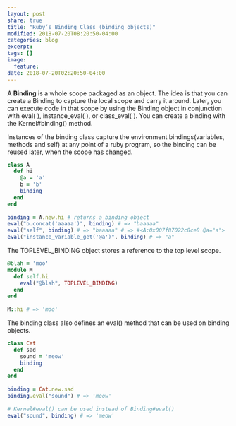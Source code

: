 ```yaml
---
layout: post
share: true
title: "Ruby’s Binding Class (binding objects)"
modified: 2018-07-20T08:20:50-04:00
categories: blog
excerpt:
tags: []
image:
  feature:
date: 2018-07-20T02:20:50-04:00
---
```


A **Binding** is a whole scope packaged as an object. The idea is that you can create a Binding to capture the local scope 
and carry it around. Later, you can execute code in that scope by using the Binding object in conjunction with eval( ), 
instance_eval( ), or class_eval( ). You can create a binding with the Kernel#binding() method.

Instances of the binding class capture the environment bindings(variables, methods and self) at any point of a ruby program, 
so the binding can be reused later, when the scope has changed.

```ruby
class A
  def hi
    @a = 'a'
    b = 'b'
    binding
  end
end
 
binding = A.new.hi # returns a binding object
eval("b.concat('aaaaa')", binding) # => "baaaaa"
eval("self", binding) # => "baaaaa" # => #<A:0x007f87022c8ce8 @a="a">
eval("instance_variable_get('@a')", binding) # => "a"
```

The TOPLEVEL_BINDING object stores a reference to the top level scope.

```ruby
@blah = 'moo'
module M
  def self.hi
    eval("@blah", TOPLEVEL_BINDING)
  end
end
 
M::hi # => 'moo'
```

The binding class also defines an eval() method that can be used on binding objects.

```ruby
class Cat
  def sad
    sound = 'meow'
    binding
  end
end
 
binding = Cat.new.sad
binding.eval("sound") # => 'meow'
 
# Kernel#eval() can be used instead of Binding#eval()
eval("sound", binding) # => 'meow'
```
